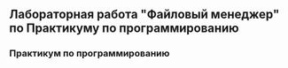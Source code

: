 ## Лабораторная работа "Файловый менеджер" по Практикуму по программированию 
### Практикум по программированию

